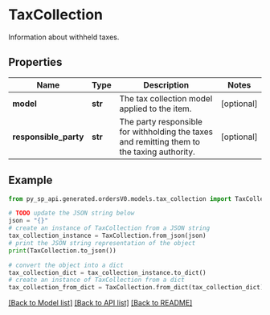 # TaxCollection

Information about withheld taxes.

## Properties

Name | Type | Description | Notes
------------ | ------------- | ------------- | -------------
**model** | **str** | The tax collection model applied to the item. | [optional] 
**responsible_party** | **str** | The party responsible for withholding the taxes and remitting them to the taxing authority. | [optional] 

## Example

```python
from py_sp_api.generated.ordersV0.models.tax_collection import TaxCollection

# TODO update the JSON string below
json = "{}"
# create an instance of TaxCollection from a JSON string
tax_collection_instance = TaxCollection.from_json(json)
# print the JSON string representation of the object
print(TaxCollection.to_json())

# convert the object into a dict
tax_collection_dict = tax_collection_instance.to_dict()
# create an instance of TaxCollection from a dict
tax_collection_from_dict = TaxCollection.from_dict(tax_collection_dict)
```
[[Back to Model list]](../README.md#documentation-for-models) [[Back to API list]](../README.md#documentation-for-api-endpoints) [[Back to README]](../README.md)


